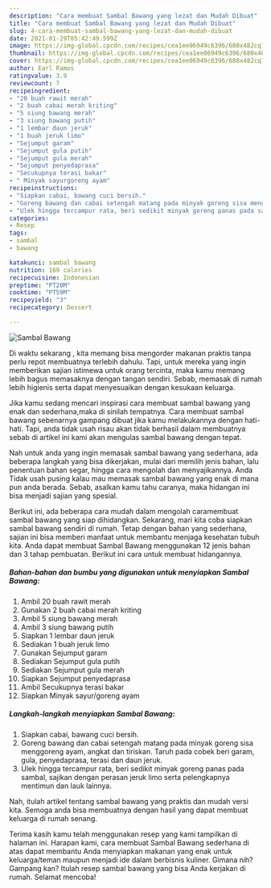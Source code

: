 ```yaml
---
description: "Cara membuat Sambal Bawang yang lezat dan Mudah Dibuat"
title: "Cara membuat Sambal Bawang yang lezat dan Mudah Dibuat"
slug: 4-cara-membuat-sambal-bawang-yang-lezat-dan-mudah-dibuat
date: 2021-01-29T05:42:49.599Z
image: https://img-global.cpcdn.com/recipes/cea1ee06949c6396/680x482cq70/sambal-bawang-foto-resep-utama.jpg
thumbnail: https://img-global.cpcdn.com/recipes/cea1ee06949c6396/680x482cq70/sambal-bawang-foto-resep-utama.jpg
cover: https://img-global.cpcdn.com/recipes/cea1ee06949c6396/680x482cq70/sambal-bawang-foto-resep-utama.jpg
author: Earl Ramos
ratingvalue: 3.9
reviewcount: 7
recipeingredient:
- "20 buah rawit merah"
- "2 buah cabai merah kriting"
- "5 siung bawang merah"
- "3 siung bawang putih"
- "1 lembar daun jeruk"
- "1 buah jeruk limo"
- "Sejumput garam"
- "Sejumput gula putih"
- "Sejumput gula merah"
- "Sejumput penyedaprasa"
- "Secukupnya terasi bakar"
- " Minyak sayurgoreng ayam"
recipeinstructions:
- "Siapkan cabai, bawang cuci bersih."
- "Goreng bawang dan cabai setengah matang pada minyak goreng sisa menggoreng ayam, angkat dan tiriskan. Taruh pada cobek beri garam, gula, penyedaprasa, terasi dan daun jeruk."
- "Ulek hingga tercampur rata, beri sedikit minyak goreng panas pada sambal, sajikan dengan perasan jeruk limo serta pelengkapnya mentimun dan lauk lainnya."
categories:
- Resep
tags:
- sambal
- bawang

katakunci: sambal bawang 
nutrition: 169 calories
recipecuisine: Indonesian
preptime: "PT20M"
cooktime: "PT59M"
recipeyield: "3"
recipecategory: Dessert

---
```



![Sambal Bawang](https://img-global.cpcdn.com/recipes/cea1ee06949c6396/680x482cq70/sambal-bawang-foto-resep-utama.jpg)

Di waktu  sekarang , kita memang bisa mengorder makanan praktis tanpa perlu repot membuatnya terlebih dahulu. Tapi, untuk mereka yang ingin memberikan sajian istimewa untuk orang tercinta, maka kamu memang lebih bagus memasaknya dengan tangan sendiri. Sebab, memasak di rumah lebih higienis serta dapat menyesuaikan dengan kesukaan keluarga.

Jika kamu sedang mencari inspirasi cara membuat sambal bawang yang enak dan sederhana,maka di sinilah tempatnya. Cara membuat sambal bawang  sebenarnya gampang dibuat jika kamu melakukannya dengan hati-hati. Tapi, anda tidak usah risau akan tidak berhasil dalam membuatnya 
sebab di artikel ini kami akan mengulas sambal bawang dengan tepat.  



Nah untuk anda yang ingin memasak sambal bawang yang sederhana, ada beberapa langkah yang bisa dikerjakan, mulai dari memilih jenis bahan, lalu penentuan bahan segar, hingga cara mengolah dan menyajikannya. Anda Tidak usah pusing kalau mau memasak sambal bawang yang enak di mana pun anda berada. Sebab, asalkan kamu  tahu caranya, maka hidangan ini bisa menjadi sajian yang spesial.

Berikut ini, ada beberapa cara mudah dalam mengolah caramembuat sambal bawang yang siap dihidangkan. Sekarang, mari kita coba siapkan sambal bawang sendiri di rumah. Tetap dengan bahan yang sederhana, sajian ini bisa memberi manfaat untuk membantu menjaga kesehatan tubuh kita. Anda dapat membuat Sambal Bawang menggunakan 12 jenis bahan dan 3 tahap pembuatan. Berikut ini cara untuk membuat hidangannya.

<!--inarticleads1-->

##### Bahan-bahan dan bumbu yang digunakan untuk menyiapkan Sambal Bawang:

1. Ambil 20 buah rawit merah
1. Gunakan 2 buah cabai merah kriting
1. Ambil 5 siung bawang merah
1. Ambil 3 siung bawang putih
1. Siapkan 1 lembar daun jeruk
1. Sediakan 1 buah jeruk limo
1. Gunakan Sejumput garam
1. Sediakan Sejumput gula putih
1. Sediakan Sejumput gula merah
1. Siapkan Sejumput penyedaprasa
1. Ambil Secukupnya terasi bakar
1. Siapkan  Minyak sayur/goreng ayam




<!--inarticleads2-->

##### Langkah-langkah menyiapkan Sambal Bawang:

1. Siapkan cabai, bawang cuci bersih.
1. Goreng bawang dan cabai setengah matang pada minyak goreng sisa menggoreng ayam, angkat dan tiriskan. Taruh pada cobek beri garam, gula, penyedaprasa, terasi dan daun jeruk.
1. Ulek hingga tercampur rata, beri sedikit minyak goreng panas pada sambal, sajikan dengan perasan jeruk limo serta pelengkapnya mentimun dan lauk lainnya.




Nah, itulah artikel tentang  sambal bawang  yang praktis dan mudah versi kita. Semoga anda bisa membuatnya dengan hasil yang dapat membuat keluarga di rumah senang. 

Terima kasih kamu telah menggunakan resep yang kami tampilkan di halaman ini. Harapan kami, cara membuat  Sambal Bawang sederhana di atas dapat membantu Anda menyiapkan makanan yang enak untuk keluarga/teman maupun menjadi ide dalam berbisnis kuliner. Gimana nih? Gampang kan? Itulah resep sambal bawang yang bisa Anda kerjakan di rumah. Selamat mencoba!

